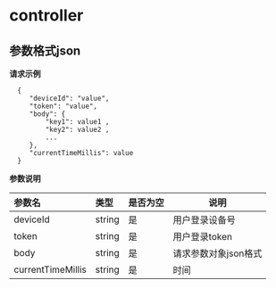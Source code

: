 # controller

## 参数格式json
 
**请求示例**
 
   ```
     {   
        "deviceId": "value", 
        "token": "value", 
        "body": { 
            "key1": value1 ,
            "key2": value2 ,
            ...
        }, 
        "currentTimeMillis": value 
     }
   ```
 **参数说明** 

|参数名 |类型 |是否为空 |说明 |
|:----- |:----- |:----- |-----|
|deviceId |string| 是  |用户登录设备号  |
|token |string   |是|用户登录token  |
|body |string   |是|请求参数对象json格式  |
|currentTimeMillis|string|是   |时间  |